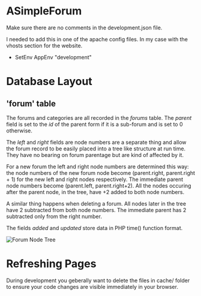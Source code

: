 # ASimpleForum

Make sure there are no comments in the development.json file.

I needed to add this in one of the apache config files.  In my case with the vhosts section
for the website.
* SetEnv AppEnv "development"

# Database Layout

## 'forum' table

The forums and categories are all recorded in the *forums* table.  The *parent* field is set to the *id* of the parent form if it is a sub-forum and is set to 0 otherwise.

The *left* and *right* fields are node numbers are a separate thing and allow the forum record to be easily placed into a tree like structure at run time.  They have no bearing on forum parentage but are kind of affected by it.

For a new forum the left and right node numbers are determined this way: the node numbers of the new forum node  become (parent.right, parent.right + 1) for the new left and right nodes respectively.  The immediate parent node numbers become (parent.left, parent.right+2).  All the nodes occuring after the parent node, in the tree, have +2 added to both node numbers.

A similar thing happens when deleting a forum.  All nodes later in the tree have 2 subtracted from both node numbers. The immediate parent has 2 subtracted only from the right number.

The fields *added* and *updated* store data in PHP time() function format.

![Forum Node Tree](http://i1241.photobucket.com/albums/gg517/KiwiHeretic/Screenshots/forumnodes_zpsb6935176.png)

# Refreshing Pages

During development you geberally want to delete the files in cache/ folder to ensure your code changes are visible immediately in your browser.
